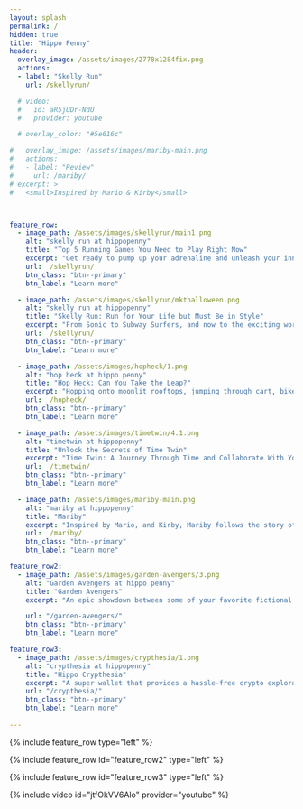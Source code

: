```yaml
---
layout: splash
permalink: /
hidden: true
title: "Hippo Penny"
header:
  overlay_image: /assets/images/2778x1284fix.png
  actions:
  - label: "Skelly Run"
    url: /skellyrun/

  # video:
  #   id: aR5jUDr-NdU
  #   provider: youtube

  # overlay_color: "#5e616c"

#   overlay_image: /assets/images/mariby-main.png
#   actions:
#   - label: "Review"
#     url: /mariby/
# excerpt: >
#   <small>Inspired by Mario & Kirby</small>  



feature_row:
  - image_path: /assets/images/skellyrun/main1.png
    alt: "skelly run at hippopenny"
    title: "Top 5 Running Games You Need to Play Right Now"
    excerpt: "Get ready to pump up your adrenaline and unleash your inner speed demon! In the thrilling world of gaming, the "Endless Runner" genre reigns supreme as a masterclass in non-stop action and heart-pounding excitement. These games throw you headfirst into dynamically generated environments, challenging your reflexes and decision-making skills as you navigate treacherous paths, dodge obstacles, and collect precious loot. Buckle up, because we're about to dive into the top 5 endless runners that will leave you breathless and begging for more!"
    url:  /skellyrun/
    btn_class: "btn--primary"
    btn_label: "Learn more" 

  - image_path: /assets/images/skellyrun/mkthalloween.png
    alt: "skelly run at hippopenny"
    title: "Skelly Run: Run for Your Life but Must Be in Style"
    excerpt: "From Sonic to Subway Surfers, and now to the exciting world of Skelly Run, there's a new endless runner on the block that's poised to make you bust into laughter. Skelly Run is the new endless runner game where you're a badass skeleton with cool weapons, running through crazy challenges and stuff, all while sporting some seriously stylish dresses!! Unlike other runner games, this game is easy to challenge buddies, make fun, and laugh out loud. Are you ready to score 4K?"
    url:  /skellyrun/
    btn_class: "btn--primary"
    btn_label: "Learn more"  

  - image_path: /assets/images/hopheck/1.png
    alt: "hop heck at hippo penny"
    title: "Hop Heck: Can You Take the Leap?"
    excerpt: "Hopping onto moonlit rooftops, jumping through cart, bike, trash can, banana peels, etc. Feel the heart-pounding rush of excitement as you guide Hop on this hecking thrilling adventure. My challenge for you: not to die for 5 minutes!"
    url:  /hopheck/
    btn_class: "btn--primary"
    btn_label: "Learn more"  

  - image_path: /assets/images/timetwin/4.1.png
    alt: "timetwin at hippopenny"
    title: "Unlock the Secrets of Time Twin"
    excerpt: "Time Twin: A Journey Through Time and Collaborate With Yourself! Have you ever thought about what it's like to work with your past-self to open dream doors? My challenge for you: remember your way through dream 20."
    url:  /timetwin/
    btn_class: "btn--primary"
    btn_label: "Learn more"  

  - image_path: /assets/images/mariby-main.png
    alt: "mariby at hippopenny"
    title: "Mariby"
    excerpt: "Inspired by Mario, and Kirby, Mariby follows the story of a naive prince who sets out to unite the five territories of his kingdom. With stunning graphics, open-world gameplay, and unique weapons that can transform, Mariby promises to be an epic journey that will captivate you all the way through."
    url:  /mariby/
    btn_class: "btn--primary"
    btn_label: "Learn more"  

feature_row2:
  - image_path: /assets/images/garden-avengers/3.png
    alt: "Garden Avengers at hippo penny"
    title: "Garden Avengers"
    excerpt: "An epic showdown between some of your favorite fictional characters, including Hippo Casper, Stone Talus, the Demogorgon, and Gonion, as they fight for the safety and prosperity of your beloved gardens."

    url: "/garden-avengers/"
    btn_class: "btn--primary"
    btn_label: "Learn more"

feature_row3:
  - image_path: /assets/images/crypthesia/1.png
    alt: "crypthesia at hippopenny"
    title: "Hippo Crypthesia"
    excerpt: "A super wallet that provides a hassle-free crypto exploration experience, with noncustodial wallets, auto-compound interest, low-risk tokens, high APY, and blockchain games to play while you invest in the constantly-evolving platform."
    url: "/crypthesia/"
    btn_class: "btn--primary"
    btn_label: "Learn more"
    
---
```


{% include feature_row type="left" %}

{% include feature_row id="feature_row2" type="left" %}

{% include feature_row id="feature_row3" type="left" %}

{% include video id="jtfOkVV6Alo" provider="youtube" %}
